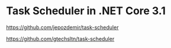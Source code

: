# Task Scheduler in .NET Core 3.1

https://github.com/jepozdemir/task-scheduler

https://github.com/gtechsltn/task-scheduler
